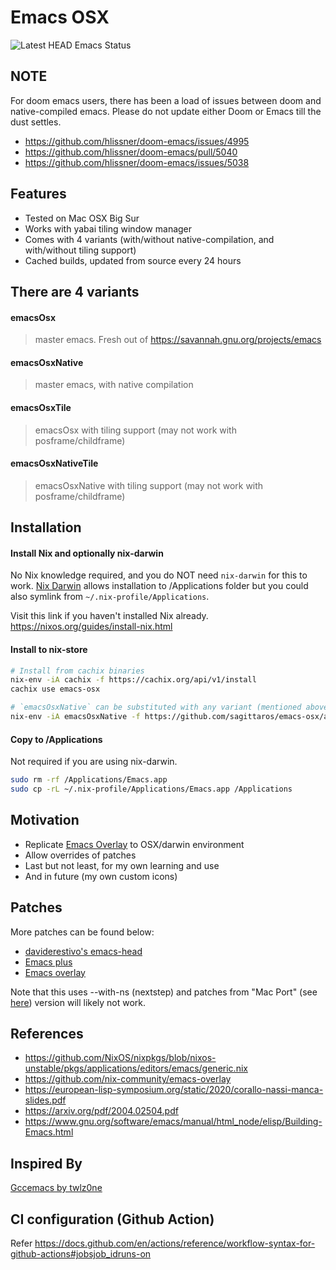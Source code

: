 # Emacs OSX

![Latest HEAD Emacs Status](https://github.com/sagittaros/emacs-osx/actions/workflows/build.yml/badge.svg)

## NOTE

For doom emacs users, there has been a load of issues between doom and native-compiled emacs. Please do not update either Doom or Emacs till the dust settles. 
- https://github.com/hlissner/doom-emacs/issues/4995
- https://github.com/hlissner/doom-emacs/pull/5040
- https://github.com/hlissner/doom-emacs/issues/5038

## Features

- Tested on Mac OSX Big Sur
- Works with yabai tiling window manager
- Comes with 4 variants (with/without native-compilation, and with/without tiling support)
- Cached builds, updated from source every 24 hours

## There are 4 variants

#### emacsOsx

> master emacs. Fresh out of https://savannah.gnu.org/projects/emacs

#### emacsOsxNative

> master emacs, with native compilation

#### emacsOsxTile

> emacsOsx with tiling support (may not work with posframe/childframe)

#### emacsOsxNativeTile

> emacsOsxNative with tiling support (may not work with posframe/childframe)

## Installation

#### Install Nix and optionally nix-darwin

No Nix knowledge required, and you do NOT need `nix-darwin` for this to work. [Nix Darwin](https://github.com/LnL7/nix-darwin) allows installation to /Applications folder but you could also symlink from `~/.nix-profile/Applications`.

Visit this link if you haven't installed Nix already.
https://nixos.org/guides/install-nix.html

#### Install to nix-store

```sh
# Install from cachix binaries
nix-env -iA cachix -f https://cachix.org/api/v1/install
cachix use emacs-osx

# `emacsOsxNative` can be substituted with any variant (mentioned above)
nix-env -iA emacsOsxNative -f https://github.com/sagittaros/emacs-osx/archive/refs/tags/built.tar.gz
```

#### Copy to /Applications

Not required if you are using nix-darwin.

```sh
sudo rm -rf /Applications/Emacs.app
sudo cp -rL ~/.nix-profile/Applications/Emacs.app /Applications
```

## Motivation

- Replicate [Emacs Overlay](https://github.com/nix-community/emacs-overlay) to OSX/darwin environment
- Allow overrides of patches
- Last but not least, for my own learning and use
- And in future (my own custom icons)

## Patches

More patches can be found below:

- [daviderestivo's emacs-head](https://github.com/daviderestivo/homebrew-emacs-head/tree/master/patches)
- [Emacs plus](https://github.com/d12frosted/homebrew-emacs-plus/tree/master/patches/emacs-28)
- [Emacs overlay](https://github.com/nix-community/emacs-overlay/tree/master/patches)

Note that this uses --with-ns (nextstep) and patches from "Mac Port" (see [here](https://bitbucket.org/mituharu/emacs-mac/src/master/)) version will likely not work.

## References

- https://github.com/NixOS/nixpkgs/blob/nixos-unstable/pkgs/applications/editors/emacs/generic.nix
- https://github.com/nix-community/emacs-overlay
- https://european-lisp-symposium.org/static/2020/corallo-nassi-manca-slides.pdf
- https://arxiv.org/pdf/2004.02504.pdf
- https://www.gnu.org/software/emacs/manual/html_node/elisp/Building-Emacs.html

## Inspired By

[Gccemacs by twlz0ne](https://github.com/twlz0ne/nix-gccemacs-darwin)

## CI configuration (Github Action)

Refer https://docs.github.com/en/actions/reference/workflow-syntax-for-github-actions#jobsjob_idruns-on
